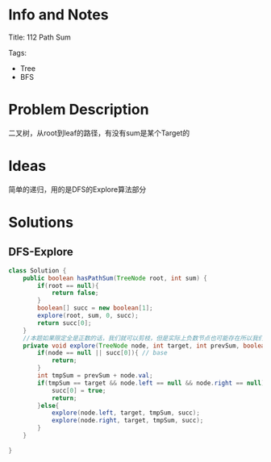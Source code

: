 # Info and Notes

Title: 112 Path Sum

Tags:

- Tree
- BFS

# Problem Description

二叉树，从root到leaf的路径，有没有sum是某个Target的

# Ideas

简单的递归，用的是DFS的Explore算法部分

# Solutions

## DFS-Explore

```java
class Solution {
    public boolean hasPathSum(TreeNode root, int sum) {
        if(root == null){
            return false;
        }
        boolean[] succ = new boolean[1];
        explore(root, sum, 0, succ);
        return succ[0];
    }
    //本题如果限定全是正数的话，我们就可以剪枝，但是实际上负数节点也可能存在所以我们鸟悄的不减了
    private void explore(TreeNode node, int target, int prevSum, boolean[] succ){
        if(node == null || succ[0]){ // base
            return;
        }
        int tmpSum = prevSum + node.val;
        if(tmpSum == target && node.left == null && node.right == null){
            succ[0] = true;
            return;
        }else{
            explore(node.left, target, tmpSum, succ);
            explore(node.right, target, tmpSum, succ);
        }
    }
    
}
```